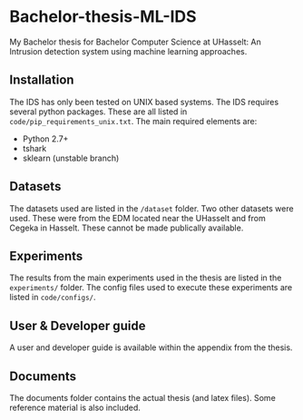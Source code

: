 # Bachelor-thesis-ML-IDS
My Bachelor thesis for Bachelor Computer Science at UHasselt: An Intrusion detection system using machine learning approaches.

## Installation
 The IDS has only been tested on UNIX based systems. The IDS requires several python packages. These are all listed in `code/pip_requirements_unix.txt`. The main required elements are:
- Python 2.7+
- tshark
- sklearn (unstable branch)

## Datasets
The datasets used are listed in the `/dataset` folder. Two other datasets were used.
These were from the EDM located near the UHasselt and from Cegeka in Hasselt. These cannot be made publically available.

## Experiments
The results from the main experiments used in the thesis are listed in the `experiments/` folder. The config files used to execute these experiments are listed in `code/configs/`.

## User & Developer guide
A user and developer guide is available within the appendix from the thesis.

## Documents
The documents folder contains the actual thesis (and latex files). Some reference material is also included.
